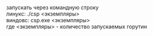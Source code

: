 запускать через командную строку <br>
линукс: ./csp <экземпляры> <br>
виндовс: csp.exe <экземпляры> <br>
где <экземпляры> - количество запускаемых горутин

